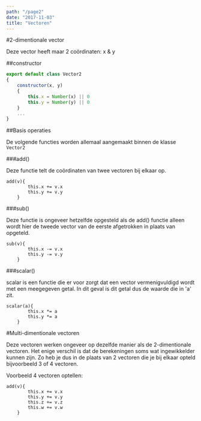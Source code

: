 ```yaml
---
path: "/page2"
date: "2017-11-03"
title: "Vectoren"
---
```


#2-dimentionale vector

Deze vector heeft maar 2 coördinaten: x & y

##constructor

```javascript
export default class Vector2
{
    constructor(x, y)
    {
        this.x = Number(x) || 0
        this.y = Number(y) || 0
    }
    ...
}
```


##Basis operaties

De volgende functies worden allemaal aangemaakt binnen de klasse `Vector2`

###add()

Deze functie telt de coördinaten van twee vectoren bij elkaar op.

```
add(v){
        this.x += v.x
        this.y += v.y
    }
```
###sub()

Deze functie is ongeveer hetzelfde opgesteld als de add() functie alleen wordt hier de tweede vector van de eerste afgetrokken in plaats van opgeteld.

```
sub(v){
        this.x -= v.x
        this.y -= v.y
    }
```
###scalar()

scalar is een functie die er voor zorgt dat een vector vermenigvuldigd wordt met een meegegeven getal. In dit geval is dit getal dus de waarde die in 'a' zit.

```
scalar(a){
        this.x *= a
        this.y *= a
    }
```

#Multi-dimentionale vectoren

Deze vectoren werken ongeveer op dezelfde manier als de 2-dimentionale vectoren. Het enige verschil is dat de berekeningen soms wat ingewikkelder kunnen zijn.
Zo heb je dus in de plaats van 2 vectoren die je bij elkaar opteld bijvoorbeeld 3 of 4 vectoren. 

Voorbeeld 4 vectoren optellen:

```
add(v){
        this.x += v.x
        this.y += v.y
        this.z += v.z
        this.w += v.w
    }
```


